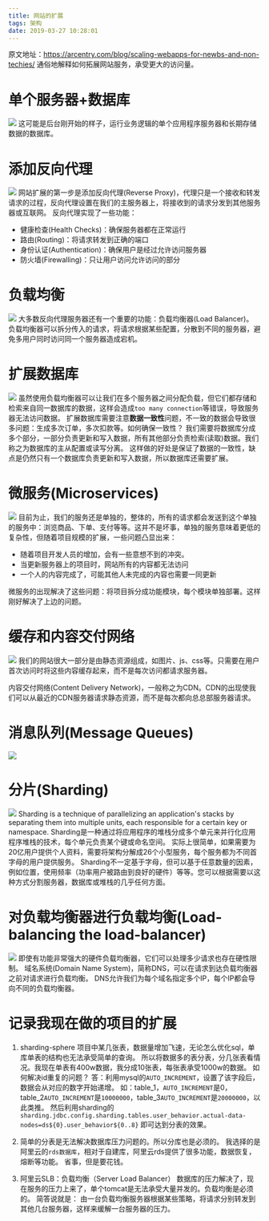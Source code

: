 ```yaml
---
title: 网站的扩展
tags: 架构
date: 2019-03-27 10:28:01
---
```


原文地址：https://arcentry.com/blog/scaling-webapps-for-newbs-and-non-techies/
通俗地解释如何拓展网站服务，承受更大的访问量。

# 单个服务器+数据库
![](网站的扩展/1.png)
这可能是后台刚开始的样子，运行业务逻辑的单个应用程序服务器和长期存储数据的数据库。

# 添加反向代理
![](网站的扩展/2.png)
网站扩展的第一步是添加反向代理(Reverse Proxy)，代理只是一个接收和转发请求的过程，反向代理设置在我们的主服务器上，将接收到的请求分发到其他服务器或互联网。
反向代理实现了一些功能：
- 健康检查(Health Checks)：确保服务器都在正常运行
- 路由(Routing)：将请求转发到正确的端口
- 身份认证(Authentication)：确保用户是经过允许访问服务器
- 防火墙(Firewalling)：只让用户访问允许访问的部分

# 负载均衡
![](网站的扩展/3.png)
大多数反向代理服务器还有一个重要的功能：负载均衡器(Load Balancer)。
负载均衡器可以拆分传入的请求，将请求根据某些配置，分散到不同的服务器，避免多用户同时访问同一个服务器造成宕机。

# 扩展数据库
![](网站的扩展/4.png)
虽然使用负载均衡器可以让我们在多个服务器之间分配负载，但它们都存储和检索来自同一数据库的数据，这样会造成`too many connection`等错误，导致服务器无法访问数据。
扩展数据库需要注意**数据一致性**问题，不一致的数据会导致很多问题：生成多次订单，多次扣款等。如何确保一致性？
我们需要将数据库分成多个部分，一部分负责更新和写入数据，所有其他部分负责检索(读取)数据。我们称之为数据库的主从配置或读写分离。
这样做的好处是保证了数据的一致性，缺点是仍然只有一个数据库负责更新和写入数据，所以数据库还需要扩展。

# 微服务(Microservices)
![](网站的扩展/5.png)
目前为止，我们的服务还是单独的，整体的，所有的请求都会发送到这个单独的服务中：浏览商品、下单、支付等等。这并不是坏事，单独的服务意味着更低的复杂性，但随着项目规模的扩展，一些问题凸显出来：
- 随着项目开发人员的增加，会有一些意想不到的冲突。
- 当更新服务器上的项目时，网站所有的内容都无法访问
- 一个人的内容完成了，可能其他人未完成的内容也需要一同更新

微服务的出现解决了这些问题：将项目拆分成功能模块，每个模块单独部署。这样刚好解决了上边的问题。

# 缓存和内容交付网络
![](网站的扩展/6.png)
我们的网站很大一部分是由静态资源组成，如图片、js、css等。只需要在用户首次访问时将这些内容缓存起来，而不是每次访问都请求服务器。

内容交付网络(Content Delivery Network)，一般称之为CDN。CDN的出现使我们可以从最近的CDN服务器请求静态资源，而不是每次都向总总部服务器请求。

# 消息队列(Message Queues)
![](网站的扩展/7.png)

# 分片(Sharding)
![](网站的扩展/8.png)
Sharding is a technique of parallelizing an application's stacks by separating them into multiple units, each responsible for a certain key or namespace.
Sharding是一种通过将应用程序的堆栈分成多个单元来并行化应用程序堆栈的技术，每个单元负责某个键或命名空间。
实际上很简单，如果需要为20亿用户提供个人资料，需要将架构分解成26个小型服务，每个服务都为不同首字母的用户提供服务。
Sharding不一定基于字母，但可以基于任意数量的因素，例如位置，使用频率（功率用户被路由到良好的硬件）等等。您可以根据需要以这种方式分割服务器，数据库或堆栈的几乎任何方面。

# 对负载均衡器进行负载均衡(Load-balancing the load-balancer)
![](网站的扩展/9.png)
即使有功能非常强大的硬件负载均衡器，它们可以处理多少请求也存在硬性限制。
域名系统(Domain Name System)，简称DNS，可以在请求到达负载均衡器之前对请求进行负载均衡。
DNS允许我们为每个域名指定多个IP，每个IP都会导向不同的负载均衡器。


# 记录我现在做的项目的扩展
1. sharding-sphere
项目中某几张表，数据量增加飞速，无论怎么优化sql，单库单表的结构也无法承受简单的查询。
所以将数据多的表分表，分几张表看情况。我现在单表有400w数据，我分成10张表，每张表承受1000w的数据。
如何解决id重复的问题？
答：利用mysql的`AUTO_INCREMENT`，设置了该字段后，数据会从对应的数字开始递增。
如：table_1，`AUTO_INCREMENT`是0，table_2`AUTO_INCREMENT`是`10000000`，table_3`AUTO_INCREMENT`是`20000000`，以此类推。
然后利用sharding的
`sharding.jdbc.config.sharding.tables.user_behavior.actual-data-nodes=ds${0}.user_behavior${0..8}`
即可达到分表的效果。

2. 简单的分表是无法解决数据库压力问题的。所以分库也是必须的。
我选择的是阿里云的`rds数据库`，相对于自建库，阿里云rds提供了很多功能，数据恢复，熔断等功能。
省事，但是要花钱。

3. 阿里云SLB：负载均衡（Server Load Balancer）
数据库的压力解决了，现在服务的压力上来了，单个tomcat是无法承受大量并发的。负载均衡是必须的。
简答说就是：
由一台负载均衡服务器根据某些策略，将请求分别转发到其他几台服务器，这样来缓解一台服务器的压力。